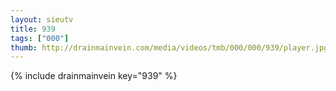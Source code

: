 ```yaml
--- 
layout: sieutv
title: 939
tags: ["000"]
thumb: http://drainmainvein.com/media/videos/tmb/000/000/939/player.jpg
---
```

{% include drainmainvein key="939" %} 
